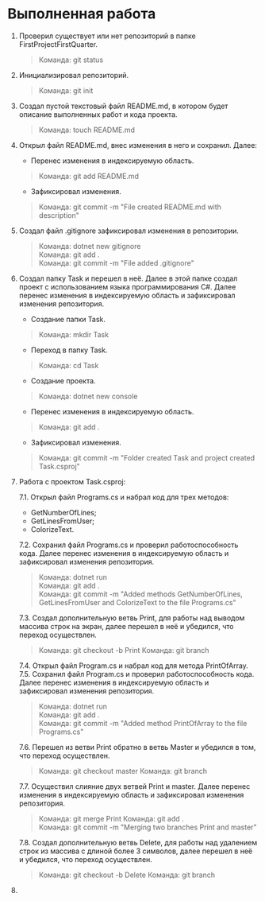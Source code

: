 # Выполненная работа

1. Проверил существует или нет репозиторий в папке FirstProjectFirstQuarter.
   >Команда: git status
2. Инициализировал репозиторий.
   >Команда: git init
3. Создал пустой текстовый файл README.md, в котором будет описание выполненных работ и кода проекта.
   >Команда: touch README.md
4. Открыл файл README.md, внес изменения в него и сохранил. Далее:
   * Перенес изменения в индексируемую область.
   >Команда: git add README.md
   * Зафиксировал изменения.
   >Команда: git commit -m "File created README.md with description"
5. Создал файл .gitignore зафиксировал изменения в репозитории.
   >Команда: dotnet new gitignore  
   >Команда: git add .  
   >Команда: git commit -m "File added .gitignore"
6. Создал папку Task и перешел в неё. Далее в этой папке создал проект с использованием языка программирования C#. Далее перенес изменения в индексируемую область и зафиксировал изменения репозитория.
   * Создание папки Task.
   >Команда: mkdir Task
   * Переход в папку Task.
   >Команда: cd Task
   * Создание проекта.
   >Команда: dotnet new console
   * Перенес изменения в индексируемую область.
   >Команда: git add .
   * Зафиксировал изменения.
   >Команда: git commit -m "Folder created Task and project created Task.csproj"
7. Работа с проектом Task.csproj:

   7.1. Открыл файл Programs.cs и набрал код для трех методов:
   * GetNumberOfLines;
   * GetLinesFromUser;
   * ColorizeText.

   7.2. Сохранил файл Programs.cs и проверил работоспособность кода. Далее перенес изменения в индексируемую область и зафиксировал изменения репозитория.
   >Команда: dotnet run  
   >Команда: git add .  
   >Команда: git commit -m "Added methods GetNumberOfLines, GetLinesFromUser and ColorizeText to the file Programs.cs"

   7.3. Создал дополнительную ветвь Print, для работы над выводом массива строк на экран, далее перешел в неё и убедился, что переход осуществлен.
   >Команда: git checkout -b Print
   >Команда: git branch

   7.4. Открыл файл Program.cs и набрал код для метода PrintOfArray.
   7.5. Сохранил файл Program.cs и проверил работоспособность кода. Далее перенес изменения в индексируемую область и зафиксировал изменения репозитория.
   >Команда: dotnet run  
   >Команда: git add .  
   >Команда: git commit -m "Added method PrintOfArray to the file Programs.cs"

   7.6. Перешел из ветви Print обратно в ветвь Master и убедился в том, что переход осуществлен.
   >Команда: git checkout master
   >Команда: git branch

   7.7. Осуществил слияние двух ветвей Print и master. Далее перенес изменения в индексируемую область и зафиксировал изменения репозитория.
   >Команда: git merge Print
   >Команда: git add .  
   >Команда: git commit -m "Merging two branches Print and master"

   7.8. Создал дополнительную ветвь Delete, для работы над удалением строк из массива с длиной более 3 символов, далее перешел в неё и убедился, что переход осуществлен.
   >Команда: git checkout -b Delete
   >Команда: git branch
8. 